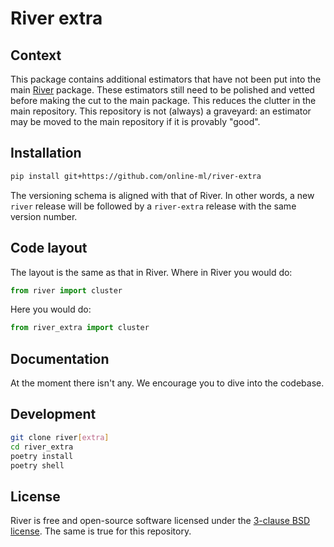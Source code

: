 # River extra

## Context

This package contains additional estimators that have not been put into the main [River](https://github.com/online-ml/river/) package. These estimators still need to be polished and vetted before making the cut to the main package. This reduces the clutter in the main repository. This repository is not (always) a graveyard: an estimator may be moved to the main repository if it is provably "good".

## Installation

```sh
pip install git+https://github.com/online-ml/river-extra
```

The versioning schema is aligned with that of River. In other words, a new `river` release will be followed by a `river-extra` release with the same version number.

## Code layout

The layout is the same as that in River. Where in River you would do:

```py
from river import cluster
```

Here you would do:

```py
from river_extra import cluster
```

## Documentation

At the moment there isn't any. We encourage you to dive into the codebase.

## Development

```sh
git clone river[extra]
cd river_extra
poetry install
poetry shell
```

## License

River is free and open-source software licensed under the [3-clause BSD license](https://github.com/online-ml/river/blob/master/LICENSE). The same is true for this repository.
